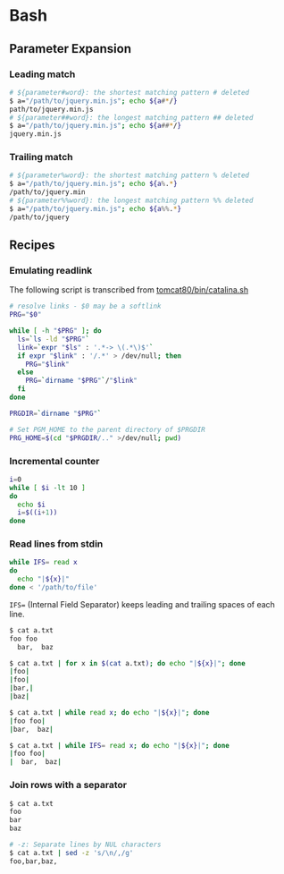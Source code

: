 # Bash

## Parameter Expansion

### Leading match

```bash
# ${parameter#word}: the shortest matching pattern # deleted
$ a="/path/to/jquery.min.js"; echo ${a#*/}
path/to/jquery.min.js
# ${parameter##word}: the longest matching pattern ## deleted
$ a="/path/to/jquery.min.js"; echo ${a##*/}
jquery.min.js
```
### Trailing match

```bash
# ${parameter%word}: the shortest matching pattern % deleted
$ a="/path/to/jquery.min.js"; echo ${a%.*}
/path/to/jquery.min
# ${parameter%%word}: the longest matching pattern %% deleted
$ a="/path/to/jquery.min.js"; echo ${a%%.*}
/path/to/jquery
```

## Recipes

### Emulating readlink

The following script is transcribed from [tomcat80/bin/catalina.sh](https://github.com/apache/tomcat80/blob/trunk/bin/catalina.sh#L119)

```bash
# resolve links - $0 may be a softlink
PRG="$0"

while [ -h "$PRG" ]; do
  ls=`ls -ld "$PRG"`
  link=`expr "$ls" : '.*-> \(.*\)$'`
  if expr "$link" : '/.*' > /dev/null; then
    PRG="$link"
  else
    PRG=`dirname "$PRG"`/"$link"
  fi
done

PRGDIR=`dirname "$PRG"`

# Set PGM_HOME to the parent directory of $PRGDIR
PRG_HOME=$(cd "$PRGDIR/.." >/dev/null; pwd)
```

### Incremental counter

```bash
i=0
while [ $i -lt 10 ]
do
  echo $i
  i=$((i+1))
done
```

### Read lines from stdin

```bash
while IFS= read x
do
  echo "|${x}|"
done < '/path/to/file'
```

`IFS=` (Internal Field Separator) keeps leading and trailing spaces of each line.

```bash
$ cat a.txt
foo foo
  bar,  baz

$ cat a.txt | for x in $(cat a.txt); do echo "|${x}|"; done
|foo|
|foo|
|bar,|
|baz|

$ cat a.txt | while read x; do echo "|${x}|"; done
|foo foo|
|bar,  baz|

$ cat a.txt | while IFS= read x; do echo "|${x}|"; done
|foo foo|
|  bar,  baz|
```

### Join rows with a separator

```bash
$ cat a.txt
foo
bar
baz

# -z: Separate lines by NUL characters
$ cat a.txt | sed -z 's/\n/,/g'
foo,bar,baz,
```

